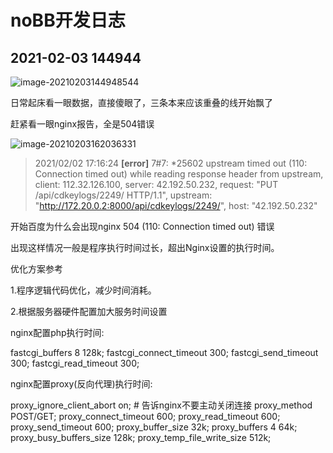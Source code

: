 # noBB开发日志

## 2021-02-03 144944

![image-20210203144948544](C:\Users\rxyhc\AppData\Roaming\Typora\typora-user-images\image-20210203144948544.png)



日常起床看一眼数据，直接傻眼了，三条本来应该重叠的线开始飘了

赶紧看一眼nginx报告，全是504错误

![image-20210203162036331](C:\Users\rxyhc\AppData\Roaming\Typora\typora-user-images\image-20210203162036331.png)

>  2021/02/02 17:16:24 **[error]** 7#7: *25602 upstream timed out (110: Connection timed out) while reading response header from upstream, client: 112.32.126.100, server: 42.192.50.232, request: "PUT /api/cdkeylogs/2249/ HTTP/1.1", upstream: "http://172.20.0.2:8000/api/cdkeylogs/2249/", host: "42.192.50.232"

开始百度为什么会出现nginx 504 (110: Connection timed out) 错误





出现这样情况一般是程序执行时间过长，超出Nginx设置的执行时间。

优化方案参考

1.程序逻辑代码优化，减少时间消耗。

2.根据服务器硬件配置加大服务时间设置

nginx配置php执行时间:

  fastcgi_buffers 8 128k;
  fastcgi_connect_timeout 300;
  fastcgi_send_timeout 300;
  fastcgi_read_timeout 300;

nginx配置proxy(反向代理)执行时间:

  proxy_ignore_client_abort on;   # 告诉nginx不要主动关闭连接
  proxy_method POST/GET;
  proxy_connect_timeout 600;
  proxy_read_timeout 600;
  proxy_send_timeout 600;
  proxy_buffer_size 32k;
  proxy_buffers 4 64k;
  proxy_busy_buffers_size 128k;
  proxy_temp_file_write_size 512k;



